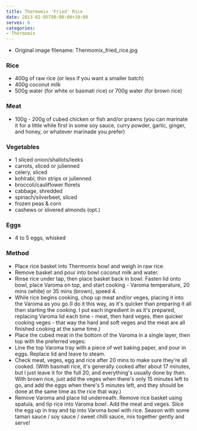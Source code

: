 ```yaml
---
title: Thermomix 'Fried' Rice
date: 2013-02-05T00:00:00+10:00
serves: 6
categories:
- Thermomix
---
```







* Original image filename: Thermomix_fried_rice.jpg



### Rice

* 400g of raw rice (or less if you want a smaller batch)
* 400g coconut milk
* 500g water (for white or basmati rice) or 700g water (for brown rice)

### Meat

* 100g - 200g of cubed chicken or fish and/or prawns (you can marinate it for a little while first in some soy sauce, curry powder, garlic, ginger, and honey, or whatever marinade you prefer)  

### Vegetables

* 1 sliced onion/shallots/leeks
* carrots, sliced or julienned
* celery, sliced
* kohlrabi, thin strips or julienned
* broccoli/cauliflower florets
* cabbage, shredded
* spinach/silverbeet, sliced
* frozen peas & corn
* cashews or slivered almonds (opt.)

### Eggs

* 4 to 5 eggs, whisked

### Method

* Place rice basket into Thermomix bowl and weigh in raw rice.
* Remove basket and pour into bowl coconut milk and water.
* Rinse rice under tap, then place basket back in bowl. Fasten lid onto bowl, place Varoma on top, and start cooking - Varoma temperature, 20 mins (white) or 35 mins (brown), speed 4.
* While rice begins cooking, chop up meat and/or veges, placing it into the Varoma as you go.(I do it this way, as it's quicker than preparing it all then starting the cooking. I put each ingredient in as it's prepared, replacing Varoma lid each time - meat, then hard veges, then quicker cooking veges - that way the hard and soft veges and the meat are all finished cooking at the same time.)
* Place the cubed meat in the bottom of the Varoma in a single layer, then top with the preferred veges:
* Line the top Varoma tray with a piece of wet baking paper, and pour in eggs.  Replace lid and leave to steam.
* Check meat, veges, egg and rice after 20 mins to make sure they're all cooked. (With basmati rice, it's generally cooked after about 17 minutes, but I just leave it for the full 20, and everything's usually done by then. With brown rice, just add the veges when there's only 15 minutes left to go, and add the eggs when there's 5 minutes left, and they should be done at the same time as the rice that way.)
* Remove Varoma and place lid underneath.  Remove rice basket using spatula, and tip rice into Varoma bowl.  Add the meat and veges. Slice the egg up in tray and tip into Varoma bowl with rice.  Season with some tamari sauce / soy sauce / sweet chilli sauce, mix together gently and serve!
